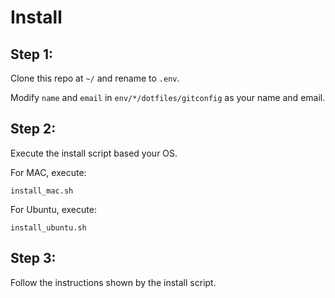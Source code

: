 # Install

## Step 1:

Clone this repo at `~/` and rename to `.env`.

Modify `name` and `email` in `env/*/dotfiles/gitconfig` as your name and email.

## Step 2:

Execute the install script based your OS.

For MAC, execute:

    install_mac.sh

For Ubuntu, execute:

    install_ubuntu.sh

## Step 3:

Follow the instructions shown by the install script.

